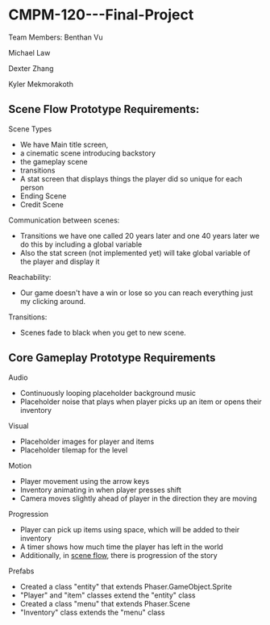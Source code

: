 # CMPM-120---Final-Project

Team Members:
Benthan Vu

Michael Law

Dexter Zhang

Kyler Mekmorakoth


## Scene Flow Prototype Requirements: 

Scene Types 
- We have Main title screen, 
- a cinematic scene introducing backstory
- the gameplay scene
- transitions
- A stat screen that displays things the player did so unique for each person
- Ending Scene 
- Credit Scene

Communication between scenes: 
- Transitions we have one called 20 years later and one 40 years later we do this by including a global variable 
- Also the stat screen (not implemented yet) will take global variable of the player and display it

Reachability:
- Our game doesn't have a win or lose so you can reach everything just my clicking around. 

Transitions: 
- Scenes fade to black when you get to new scene. 

## Core Gameplay Prototype Requirements

Audio
- Continuously looping placeholder background music
- Placeholder noise that plays when player picks up an item or opens their inventory

Visual
- Placeholder images for player and items
- Placeholder tilemap for the level

Motion
- Player movement using the arrow keys
- Inventory animating in when player presses shift
- Camera moves slightly ahead of player in the direction they are moving

Progression
- Player can pick up items using space, which will be added to their inventory
- A timer shows how much time the player has left in the world
- Additionally, in [scene flow](https://bxviu.github.io/CMPM-120---Final-Project/scene-flow-1.html), there is progression of the story 

Prefabs
- Created a class "entity" that extends Phaser.GameObject.Sprite
- "Player" and "item" classes extend the "entity" class
- Created a class "menu" that extends Phaser.Scene
- "Inventory" class extends the "menu" class
